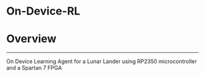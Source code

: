 # On-Device-RL
# Overview
___________________________________________________________________________________________________
On Device Learning Agent for a Lunar Lander using RP2350 microcontroller and a Spartan 7 FPGA
